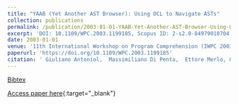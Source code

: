 ```yaml
---
title: "YAAB (Yet Another AST Browser): Using OCL to Navigate ASTs"
collection: publications
permalink: /publication/2003-01-01-YAAB-Yet-Another-AST-Browser-Using-OCL-to-Navigate-ASTs
excerpt: 'DOI: 10.1109/WPC.2003.1199185, Scopus ID: 2-s2.0-84979010704, Cited by: 14'
date: 2003-01-01
venue: '11th International Workshop on Program Comprehension (IWPC 2003), May 10-11, 2003, Portland, Oregon, USA'
paperurl: 'https://doi.org/10.1109/WPC.2003.1199185'
citation: ' Giuliano Antoniol,  Massimiliano Di Penta,  Ettore Merlo, &quot;YAAB (Yet Another AST Browser): Using OCL to Navigate ASTs.&quot; 11th International Workshop on Program Comprehension (IWPC 2003), May 10-11, 2003, Portland, Oregon, USA, 2003.'
---
```

[Bibtex](https://dblp.org/rec/bib/conf/iwpc/AntoniolPM03)

[Access paper here](https://doi.org/10.1109/WPC.2003.1199185){:target="_blank"}

